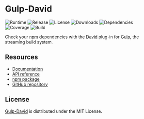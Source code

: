 # Gulp-David
![Runtime](https://img.shields.io/badge/node-%3E%3D10.7-brightgreen.svg) ![Release](https://img.shields.io/npm/v/@cedx/gulp-david.svg) ![License](https://img.shields.io/npm/l/@cedx/gulp-david.svg) ![Downloads](https://img.shields.io/npm/dt/@cedx/gulp-david.svg) ![Dependencies](https://david-dm.org/cedx/gulp-david.svg) ![Coverage](https://coveralls.io/repos/github/cedx/gulp-david/badge.svg) ![Build](https://travis-ci.com/cedx/gulp-david.svg)

Check your [npm](https://www.npmjs.com) dependencies with the [David](https://david-dm.org) plug-in for [Gulp](https://gulpjs.com), the streaming build system.

## Resources
- [Documentation](https://dev.belin.io/gulp-david)
- [API reference](https://dev.belin.io/gulp-david/api)
- [npm package](https://www.npmjs.com/package/@cedx/gulp-david)
- [GitHub repository](https://github.com/cedx/gulp-david)

## License
[Gulp-David](https://dev.belin.io/gulp-david) is distributed under the MIT License.
